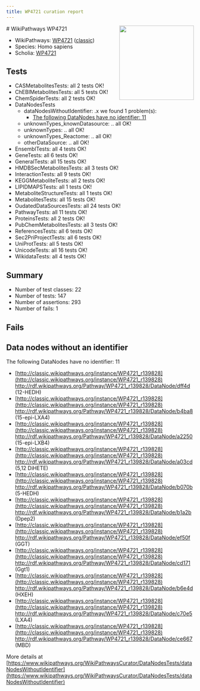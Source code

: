 ```yaml
---
title: WP4721 curation report
---
```


<img style="float: right; width: 200px" src="https://upload.wikimedia.org/wikipedia/commons/thumb/8/83/Wplogo_with_text_500.png/640px-Wplogo_with_text_500.png" />
# WikiPathways WP4721

* WikiPathways: [WP4721](https://wikipathways.org/pathways/WP4721) ([classic](https://classic.wikipathways.org/instance/WP4721))
* Species: Homo sapiens
* Scholia: [WP4721](https://scholia.toolforge.org/wikipathways/WP4721)
## Tests
* CASMetabolitesTests: all 2 tests OK!
* ChEBIMetabolitesTests: all 5 tests OK!
* ChemSpiderTests: all 2 tests OK!
* DataNodesTests
    * dataNodesWithoutIdentifier: .x we found 1 problem(s):
        * [The following DataNodes have no identifier: 11](#8792c491)
    * unknownTypes_knownDatasource: .. all OK!
    * unknownTypes: .. all OK!
    * unknownTypes_Reactome: .. all OK!
    * otherDataSource: .. all OK!
* EnsemblTests: all 4 tests OK!
* GeneTests: all 6 tests OK!
* GeneralTests: all 15 tests OK!
* HMDBSecMetabolitesTests: all 3 tests OK!
* InteractionTests: all 9 tests OK!
* KEGGMetaboliteTests: all 2 tests OK!
* LIPIDMAPSTests: all 1 tests OK!
* MetaboliteStructureTests: all 1 tests OK!
* MetabolitesTests: all 15 tests OK!
* OudatedDataSourcesTests: all 24 tests OK!
* PathwayTests: all 11 tests OK!
* ProteinsTests: all 2 tests OK!
* PubChemMetabolitesTests: all 3 tests OK!
* ReferencesTests: all 6 tests OK!
* Sec2PriProjectTests: all 6 tests OK!
* UniProtTests: all 5 tests OK!
* UnicodeTests: all 16 tests OK!
* WikidataTests: all 4 tests OK!


## Summary

* Number of test classes: 22
* Number of tests: 147
* Number of assertions: 293
* Number of fails: 1

## Fails

<a name="8792c491" />

## Data nodes without an identifier

The following DataNodes have no identifier: 11

* [http://classic.wikipathways.org/instance/WP4721_r139828](http://classic.wikipathways.org/instance/WP4721_r139828) http://rdf.wikipathways.org/Pathway/WP4721_r139828/DataNode/dff4d (12-HEDH)
* [http://classic.wikipathways.org/instance/WP4721_r139828](http://classic.wikipathways.org/instance/WP4721_r139828) http://rdf.wikipathways.org/Pathway/WP4721_r139828/DataNode/b4ba8 (15-epi-LXA4)
* [http://classic.wikipathways.org/instance/WP4721_r139828](http://classic.wikipathways.org/instance/WP4721_r139828) http://rdf.wikipathways.org/Pathway/WP4721_r139828/DataNode/a2250 (15-epi-LXB4)
* [http://classic.wikipathways.org/instance/WP4721_r139828](http://classic.wikipathways.org/instance/WP4721_r139828) http://rdf.wikipathways.org/Pathway/WP4721_r139828/DataNode/a03cd (5,12 DiHETE)
* [http://classic.wikipathways.org/instance/WP4721_r139828](http://classic.wikipathways.org/instance/WP4721_r139828) http://rdf.wikipathways.org/Pathway/WP4721_r139828/DataNode/b070b (5-HEDH)
* [http://classic.wikipathways.org/instance/WP4721_r139828](http://classic.wikipathways.org/instance/WP4721_r139828) http://rdf.wikipathways.org/Pathway/WP4721_r139828/DataNode/b1a2b (Dpep2)
* [http://classic.wikipathways.org/instance/WP4721_r139828](http://classic.wikipathways.org/instance/WP4721_r139828) http://rdf.wikipathways.org/Pathway/WP4721_r139828/DataNode/ef50f (GGT)
* [http://classic.wikipathways.org/instance/WP4721_r139828](http://classic.wikipathways.org/instance/WP4721_r139828) http://rdf.wikipathways.org/Pathway/WP4721_r139828/DataNode/cd171 (Ggt1)
* [http://classic.wikipathways.org/instance/WP4721_r139828](http://classic.wikipathways.org/instance/WP4721_r139828) http://rdf.wikipathways.org/Pathway/WP4721_r139828/DataNode/b6e4d (HXEH)
* [http://classic.wikipathways.org/instance/WP4721_r139828](http://classic.wikipathways.org/instance/WP4721_r139828) http://rdf.wikipathways.org/Pathway/WP4721_r139828/DataNode/c70e5 (LXA4)
* [http://classic.wikipathways.org/instance/WP4721_r139828](http://classic.wikipathways.org/instance/WP4721_r139828) http://rdf.wikipathways.org/Pathway/WP4721_r139828/DataNode/ce667 (MBD)


More details at [https://www.wikipathways.org/WikiPathwaysCurator/DataNodesTests/dataNodesWithoutIdentifier](https://www.wikipathways.org/WikiPathwaysCurator/DataNodesTests/dataNodesWithoutIdentifier)

